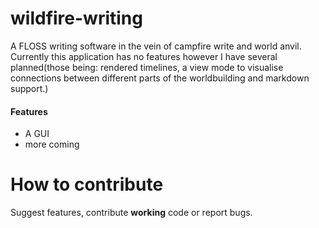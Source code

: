 # wildfire-writing
A FLOSS writing software in the vein of campfire write and world anvil. Currently this application has no features however I have several planned(those being: rendered timelines, a 
view mode to visualise connections between different parts of the worldbuilding and markdown support.)

#### Features
 - A GUI
 - more coming

# How to contribute
Suggest features, contribute __working__ code or report bugs.
